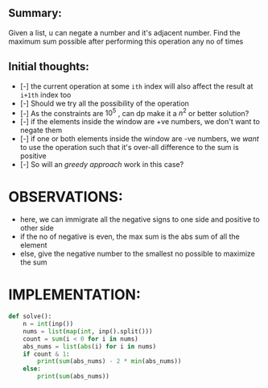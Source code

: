 ## Summary:
Given a list, u can negate a number and it's adjacent number. Find the maximum sum possible after performing this operation any no of times

## Initial thoughts:
- [-] the current operation at some `ith` index will also affect the result at `i+1th` index too
- [-] Should we try all the possibility of the operation 
- [-] As the constraints are $10^5$ , can dp make it a $n^{2}$ or better solution?
- [-] if the elements inside the window are +ve numbers, we don't want to negate them
- [-] if one or both elements inside the window are -ve numbers, we *want* to use the operation such that it's over-all difference to the sum is positive
- [-] So will an *greedy approach* work in this case?

# OBSERVATIONS:
- here, we can immigrate all the negative signs to one side and positive to other side
- if the no of negative is even, the max sum is the abs sum of all the element
- else, give the negative number to the smallest no possible to maximize the sum

# IMPLEMENTATION:
```python
def solve():
    n = int(inp())
    nums = list(map(int, inp().split()))
    count = sum(i < 0 for i in nums)
    abs_nums = list(abs(i) for i in nums)
    if count & 1:
        print(sum(abs_nums) - 2 * min(abs_nums))
    else:
        print(sum(abs_nums))
```
